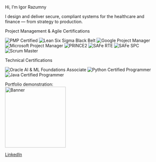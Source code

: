 Hi, I’m Igor Razumny 

I design and deliver secure, compliant systems for the healthcare and finance — from strategy to production.

Project Management & Agile Certifications

![PMP Certified](https://img.shields.io/badge/PMP-Certified-blue?style=for-the-badge)
![Lean Six Sigma Black Belt](https://img.shields.io/badge/Lean%20Six%20Sigma-Black%20Belt-yellow?style=for-the-badge)
![Google Project Manager](https://img.shields.io/badge/Google-Project%20Manager-lightgrey?style=for-the-badge)
![Microsoft Project Manager](https://img.shields.io/badge/Microsoft-Project%20Manager-lightgrey?style=for-the-badge)
![PRINCE2](https://img.shields.io/badge/PRINCE2-Project%20Manager-purple?style=for-the-badge)
![SAFe RTE](https://img.shields.io/badge/SAFe-RTE-brightgreen?style=for-the-badge)
![SAFe SPC](https://img.shields.io/badge/SAFe-SPC-green?style=for-the-badge)
![Scrum Master](https://img.shields.io/badge/Scrum%20Alliance-Scrum%20Master-orange?style=for-the-badge)

Technical Certifications

![Oracle AI & ML Foundations Associate](https://img.shields.io/badge/Oracle-AI%20%26%20ML%20Foundations-F80000?style=for-the-badge&logo=oracle&logoColor=white)
![Python Certified Programmer](https://img.shields.io/badge/Python-Certified-3776AB?style=for-the-badge&logo=python&logoColor=white)
![Java Certified Programmer](https://img.shields.io/badge/Java-Certified-ED8B00?style=for-the-badge&logo=openjdk&logoColor=white)

Portfolio demonstration: </br>
[<img src="https://github.com/igorrazumny/openai-recipe-quality-validator/blob/main/public_assets/2025-06-24%20OpenAI%20Recipe%20Validator.png?raw=true" alt="Banner" width="200"/>](https://github.com/igorrazumny/openai-recipe-quality-validator)

[LinkedIn](https://www.linkedin.com/in/irazum)
